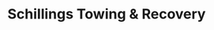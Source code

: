 ---
title: "Schillings Towing & Recovery"
url: /saint-albans/schillings-towing-und-recovery/
shop: Autowerkstatt
---